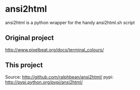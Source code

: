ansi2html
=========

ansi2html is a python wrapper for the handy ansi2html.sh script

Original project
----------------
http://www.pixelbeat.org/docs/terminal_colours/

This project
------------
Source:  http://github.com/ralphbean/ansi2html/
pypi:    http://pypi.python.org/pypi/ansi2html/


